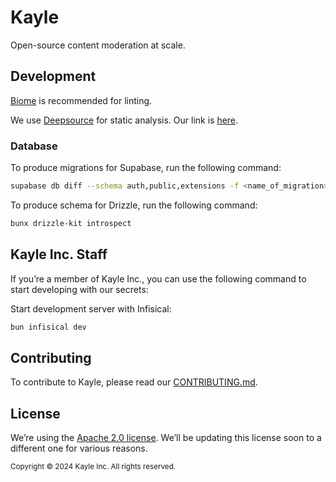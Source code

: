 # Kayle

Open-source content moderation at scale.

## Development

[Biome](https://biomejs.dev/) is recommended for linting.

We use [Deepsource](https://deepsource.io/) for static analysis. Our link is
[here](https://app.deepsource.com/gh/KayleAI/kayle).

### Database

To produce migrations for Supabase, run the following command:

```bash
supabase db diff --schema auth,public,extensions -f <name_of_migration>
```

To produce schema for Drizzle, run the following command:

```bash
bunx drizzle-kit introspect
```

## Kayle Inc. Staff

If you’re a member of Kayle Inc., you can use the following command to start
developing with our secrets:

Start development server with Infisical:

```bash
bun infisical dev
```

## Contributing

To contribute to Kayle, please read our [CONTRIBUTING.md](CONTRIBUTING.md).

## License

We’re using the [Apache 2.0 license](LICENSE). We’ll be updating this license
soon to a different one for various reasons.

<sub>Copyright © 2024 Kayle Inc. All rights reserved.</sub>
